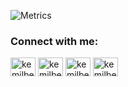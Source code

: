 ![Metrics](https://metrics.lecoq.io/kemilbeltre?template=classic&base.activity=0&base.community=0&base.repositories=0&base.metadata=0&languages=1&isocalendar=1&isocalendar.duration=half-year&languages.ignored=html%2C%20css%2C%20sass%2C%20scss%2C%20ejs%2C%20shell&languages.limit=8&languages.colors=github&languages.details=bytes-sizes&languages.threshold=0%25&config.timezone=Europe%2FLondon)


<h3 align="left">Connect with me:</h3>
<p align="left">
<a href="https://twitter.com/kemilbeltre" target="blank"><img align="center" src="https://simpleicons.org/icons/twitter.svg" alt="kemilbeltre" height="30" width="40" /></a>
<a href="https://instagram.com/kemilbeltre" target="blank"><img align="center" src="https://simpleicons.org/icons/instagram.svg" alt="kemilbeltre" height="30" width="40" /></a>
<a href="http://linkedin.com/in/kemilbeltre" target="blank"><img align="center" src="https://simpleicons.org/icons/linkedin.svg" alt="kemilbeltre" height="30" width="40" /></a>
<a href="https://stackoverflow.com/users/148068" target="blank"><img align="center" src="https://simpleicons.org/icons/stackoverflow.svg" alt="kemilbeltre" height="30" width="40" /></a>
  <!--
<a href="https://dev.to/kemilbeltre" target="blank"><img align="center" src="https://simpleicons.org/icons/devdotto.svg" alt="kemilbeltre" height="30" width="40" /></a>
<a href="https://codepen.io/kemilbeltre" target="blank"><img align="center" src="https://simpleicons.org/icons/codepen.svg" alt="kemilbeltre" height="30" width="40" /></a>
<a href="https://www.leetcode.com/kbeltre" target="blank"><img align="center" src="https://simpleicons.org/icons/leetcode.svg" alt="kbeltre" height="30" width="40" /></a>  
-->
</p>
